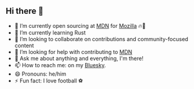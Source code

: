 ## Hi there 👋

- 🔭 I’m currently open sourcing at [MDN](https:mdn.dev) for [Mozilla](https://mozilla.org) 🔥🦊
- 🌱 I’m currently learning Rust
- 👯 I’m looking to collaborate on contributions and community-focused content
- 🤔 I’m looking for help with contributing to [MDN](https:mdn.dev)
- 💬 Ask me about anything and everything, I'm there!
- 📫 How to reach me: on my [Bluesky](bsky.app/profile/pran.sh).
- 😄 Pronouns: he/him
- ⚡ Fun fact: I love football ⚽
